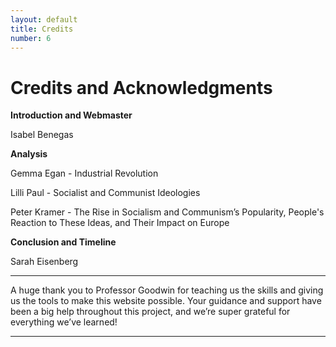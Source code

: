 ```yaml
---
layout: default
title: Credits
number: 6
---
```

# Credits and Acknowledgments 

**Introduction and Webmaster**

Isabel Benegas

**Analysis**

Gemma Egan - Industrial Revolution

Lilli Paul - Socialist and Communist Ideologies

Peter Kramer - The Rise in Socialism and Communism’s Popularity, People's Reaction to These Ideas, and Their Impact on Europe

**Conclusion and Timeline**

Sarah Eisenberg

---

A huge thank you to Professor Goodwin for teaching us the skills and giving us the tools to make this website possible. Your guidance and support have been a big help throughout this project, and we’re super grateful for everything we’ve learned!

---
